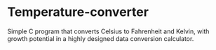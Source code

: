 # Temperature-converter

Simple C program that converts Celsius to Fahrenheit and Kelvin,
with growth potential in a highly designed data conversion calculator.


